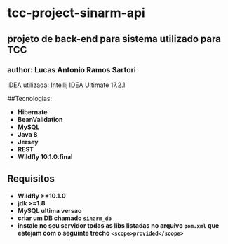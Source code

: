 # tcc-project-sinarm-api

## projeto de back-end para sistema utilizado para TCC

### author: Lucas Antonio Ramos Sartori

IDEA utilizada: Intellij IDEA Ultimate 17.2.1

##Tecnologias:
+ **Hibernate**
+ **BeanValidation**
+ **MySQL**
+ **Java 8**
+ **Jersey**
+ **REST**
+ **Wildfly 10.1.0.final**


## Requisitos
+ **Wildfly >=10.1.0**
+ **jdk >=1.8**
+ **MySQL ultima versao**
+ **criar um DB chamado `sinarm_db`**
+ **instale no seu servidor todas as libs listadas no arquivo `pom.xml`
 que estejam com o seguinte trecho `<scope>provided</scope>`**
